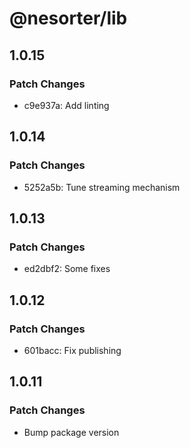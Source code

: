 # @nesorter/lib

## 1.0.15

### Patch Changes

- c9e937a: Add linting

## 1.0.14

### Patch Changes

- 5252a5b: Tune streaming mechanism

## 1.0.13

### Patch Changes

- ed2dbf2: Some fixes

## 1.0.12

### Patch Changes

- 601bacc: Fix publishing

## 1.0.11

### Patch Changes

- Bump package version
